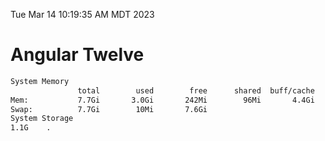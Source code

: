 Tue Mar 14 10:19:35 AM MDT 2023

# Angular Twelve

```bash
System Memory
               total        used        free      shared  buff/cache   available
Mem:           7.7Gi       3.0Gi       242Mi        96Mi       4.4Gi       4.3Gi
Swap:          7.7Gi        10Mi       7.6Gi
System Storage
1.1G	.
```
